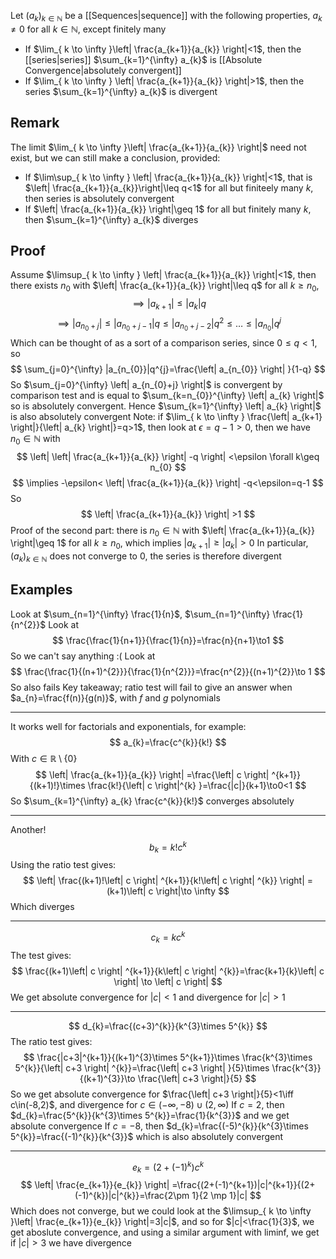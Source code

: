 Let $(a_{k})_{k\in\mathbb{N}}$ be a [[Sequences|sequence]] with the following properties, $a_{k}\neq 0$ for all $k\in\mathbb{N}$, except finitely many
- If $\lim_{ k \to \infty }\left| \frac{a_{k+1}}{a_{k}} \right|<1$, then the [[series|series]] $\sum_{k=1}^{\infty} a_{k}$ is [[Absolute Convergence|absolutely convergent]]
- If $\lim_{ k \to \infty } \left| \frac{a_{k+1}}{a_{k}} \right|>1$, then the series $\sum_{k=1}^{\infty} a_{k}$ is divergent
## Remark
The limit $\lim_{ k \to \infty }\left| \frac{a_{k+1}}{a_{k}} \right|$ need not exist, but we can still make a conclusion, provided:
- If $\lim\sup_{ k \to \infty } \left| \frac{a_{k+1}}{a_{k}} \right|<1$, that is $\left|  \frac{a_{k+1}}{a_{k}}\right|\leq q<1$ for all but finiteely many $k$, then series is absolutely convergent
- If $\left| \frac{a_{k+1}}{a_{k}} \right|\geq 1$ for all but finitely many $k$, then $\sum_{k=1}^{\infty} a_{k}$ diverges
## Proof
Assume $\limsup_{ k \to \infty } \left| \frac{a_{k+1}}{a_{k}} \right|<1$, then there exists $n_{0}$ with  $\left| \frac{a_{k+1}}{a_{k}} \right|\leq q$ for all $k\geq n_{0}$, 
$$
\implies \left| a_{k+1} \right|\leq \left| a_{k} \right|q
$$
$$
\implies \left| a_{n_{0}+j} \right| \leq \left| a_{n_{0}+j-1} \right| q\leq \left| a_{n_{0}+j-2} \right| q^{2}\leq\dots \leq \left| a_{n_{0}} \right| q^{j}
$$
Which can be thought of as a sort of a comparison series, since $0\leq q<1$, so
$$
\sum_{j=0}^{\infty} |a_{n_{0}}|q^{j}=\frac{\left| a_{n_{0}} \right|  }{1-q}
$$
So $\sum_{j=0}^{\infty} \left| a_{n_{0}+j} \right|$ is convergent by comparison test and is equal to $\sum_{k=n_{0}}^{\infty} \left| a_{k} \right|$ so is absolutely convergent. Hence $\sum_{k=1}^{\infty} \left| a_{k} \right|$ is also absolutely convergent
Note: if $\lim_{ k \to \infty } \frac{\left| a_{k+1} \right|}{\left| a_{k} \right|}=q>1$, then look at $\epsilon=q-1>0$, then we have $n_{0}\in\mathbb{N}$ with 
$$
\left| \left| \frac{a_{k+1}}{a_{k}} \right| -q \right| <\epsilon \forall k\geq n_{0}
$$
$$
\implies -\epsilon< \left| \frac{a_{k+1}}{a_{k}} \right| -q<\epsilon=q-1
$$
So
$$
\left| \frac{a_{k+1}}{a_{k}} \right| >1
$$
Proof of the second part: there is $n_{0}\in\mathbb{N}$ with $\left| \frac{a_{k+1}}{a_{k}} \right|\geq 1$ for all $k\geq n_{0}$, which implies $\left| a_{k+1} \right|\geq \left| a_{k} \right|>0$
In particular, $(a_{k})_{k\in\mathbb{N}}$ does not converge to $0$, the series is therefore divergent
## Examples
Look at $\sum_{n=1}^{\infty} \frac{1}{n}$, $\sum_{n=1}^{\infty} \frac{1}{n^{2}}$
Look at
$$
\frac{\frac{1}{n+1}}{\frac{1}{n}}=\frac{n}{n+1}\to1
$$
So we can't say anything :(
Look at
$$
\frac{\frac{1}{(n+1)^{2}}}{\frac{1}{n^{2}}}=\frac{n^{2}}{(n+1)^{2}}\to 1
$$
So also fails
Key takeaway; ratio test will fail to give an answer when $a_{n}=\frac{f(n)}{g(n)}$, with $f$ and $g$ polynomials
___
It works well for factorials and exponentials, for example:
$$
a_{k}=\frac{c^{k}}{k!}
$$
With $c\in\mathbb{R}\setminus \{ 0 \}$
$$
\left| \frac{a_{k+1}}{a_{k}} \right| =\frac{\left| c \right| ^{k+1}}{(k+1)!}\times \frac{k!}{\left| c \right|^{k} }=\frac{|c|}{k+1}\to0<1
$$
So $\sum_{k=1}^{\infty} a_{k} \frac{c^{k}}{k!}$ converges absolutely
___
Another!
$$
b_{k}=k!c^{k}
$$
Using the ratio test gives:
$$
\left| \frac{(k+1)!\left| c \right| ^{k+1}}{k!\left| c \right| ^{k}} \right| =(k+1)\left| c \right|\to \infty
$$
Which diverges
___
$$
c_{k}=kc^{k}
$$
The test gives:
$$
\frac{(k+1)\left| c \right| ^{k+1}}{k\left| c \right| ^{k}}=\frac{k+1}{k}\left| c \right| \to \left| c \right| 
$$
We get absolute convergence for $|c|<1$ and divergence for $\left| c \right|>1$
___
$$
d_{k}=\frac{(c+3)^{k}}{k^{3}\times 5^{k}}
$$
The ratio test gives:
$$
\frac{|c+3|^{k+1}}{(k+1)^{3}\times 5^{k+1}}\times \frac{k^{3}\times 5^{k}}{\left| c+3 \right| ^{k}}=\frac{\left| c+3 \right| }{5}\times \frac{k^{3}}{(k+1)^{3}}\to \frac{\left| c+3 \right|}{5}
$$
So we get absolute convergence for $\frac{\left| c+3 \right|}{5}<1\iff c\in(-8,2)$, and divergence for $c\in(-\infty,-8)\cup(2,\infty)$
If $c=2$, then $d_{k}=\frac{5^{k}}{k^{3}\times 5^{k}}=\frac{1}{k^{3}}$ and we get absolute convergence
If $c=-8$, then $d_{k}=\frac{(-5)^{k}}{k^{3}\times 5^{k}}=\frac{(-1)^{k}}{k^{3}}$ which is also absolutely convergent
___
$$
e_{k}=(2+(-1)^{k})c^{k}
$$
$$
\left| \frac{e_{k+1}}{e_{k}} \right| =\frac{(2+(-1)^{k+1})|c|^{k+1}}{(2+(-1)^{k})|c|^{k}}=\frac{2\pm 1}{2 \mp 1}|c|
$$
Which does not converge, but we could look at the $\limsup_{ k \to \infty }\left| \frac{e_{k+1}}{e_{k}} \right|=3|c|$, and so for $|c|<\frac{1}{3}$, we get aboslute convergence, and using a similar argument with liminf, we get if $|c|>3$ we have divergence
